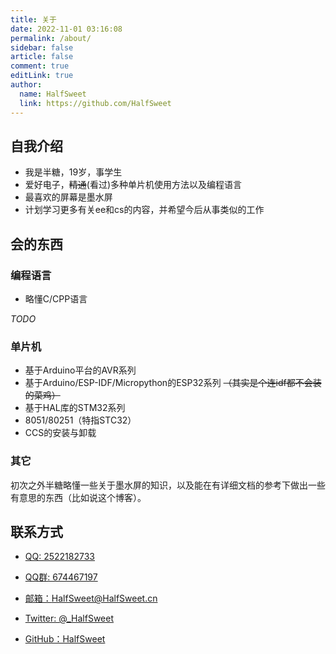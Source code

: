 ```yaml
---
title: 关于
date: 2022-11-01 03:16:08
permalink: /about/
sidebar: false
article: false
comment: true
editLink: true
author:
  name: HalfSweet
  link: https://github.com/HalfSweet
---
```


## 自我介绍
* 我是半糖，19岁，事学生
* 爱好电子，~~精通~~(看过)多种单片机使用方法以及编程语言
* 最喜欢的屏幕是墨水屏
* 计划学习更多有关ee和cs的内容，并希望今后从事类似的工作

## 会的东西

### 编程语言
* 略懂C/CPP语言

_TODO_

### 单片机
* 基于Arduino平台的AVR系列
* 基于Arduino/ESP-IDF/Micropython的ESP32系列 ~~（其实是个连idf都不会装的菜鸡）~~
* 基于HAL库的STM32系列
* 8051/80251（特指STC32）
* CCS的安装与卸载

### 其它
初次之外半糖略懂一些关于墨水屏的知识，以及能在有详细文档的参考下做出一些有意思的东西（比如说这个博客）。

## 联系方式
* [QQ: 2522182733](http://wpa.qq.com/msgrd?v=3&uin=2522182733&site=qq&menu=yes)

* [QQ群: 674467197](http://qm.qq.com/cgi-bin/qm/qr?_wv=1027&k=tmX7IRtkMq7z3mxeoHEKIc0MSsLBUyOW&authKey=3VYpwwyzfPfztnK0yQaeD35ED1ZwCXspr5b%2FNjpOQaXzJAUU%2FTgCR8ruyPiXjP4T&noverify=0&group_code=674467197)

* <a href="mailto:HalfSweet@HalfSweet.cn">邮箱：HalfSweet@HalfSweet.cn</a>

* [Twitter: @_HalfSweet](https://twitter.com/_HalfSweet)
* [GitHub：HalfSweet](https://github.com/HalfSweet)
